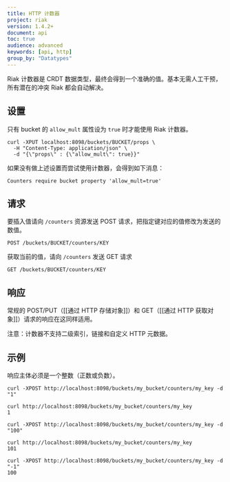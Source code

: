 ```yaml
---
title: HTTP 计数器
project: riak
version: 1.4.2+
document: api
toc: true
audience: advanced
keywords: [api, http]
group_by: "Datatypes"
---
```


Riak 计数器是 CRDT 数据类型，最终会得到一个准确的值。基本无需人工干预，所有潜在的冲突 Riak 都会自动解决。

## 设置

只有 bucket 的 `allow_mult` 属性设为 `true` 时才能使用 Riak 计数器。

```
curl -XPUT localhost:8098/buckets/BUCKET/props \
  -H "Content-Type: application/json" \
  -d "{\"props\" : {\"allow_mult\": true}}"
```

如果没有做上述设置而尝试使用计数器，会得到如下消息：

```
Counters require bucket property 'allow_mult=true'
```

## 请求

要插入值请向 `/counters` 资源发送 POST 请求，把指定键对应的值修改为发送的数值。

```
POST /buckets/BUCKET/counters/KEY
```

获取当前的值，请向 `/counters` 发送 GET 请求

```
GET /buckets/BUCKET/counters/KEY
```

## 响应

常规的 POST/PUT（[[通过 HTTP 存储对象]]）和 GET（[[通过 HTTP 获取对象]]）请求的响应在这同样适用。

注意：计数器不支持二级索引，链接和自定义 HTTP 元数据。

## 示例

响应主体必须是一个整数（正数或负数）。

```
curl -XPOST http://localhost:8098/buckets/my_bucket/counters/my_key -d "1"

curl http://localhost:8098/buckets/my_bucket/counters/my_key
1

curl -XPOST http://localhost:8098/buckets/my_bucket/counters/my_key -d "100"

curl http://localhost:8098/buckets/my_bucket/counters/my_key
101

curl -XPOST http://localhost:8098/buckets/my_bucket/counters/my_key -d "-1"
100
```
